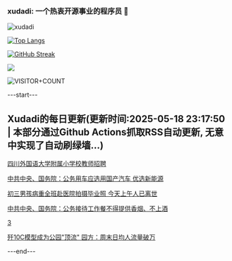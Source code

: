 ### xudadi: 一个热衷开源事业的程序员 👋

![xudadi](https://github-readme-stats-git-masterorgs-github-readme-stats-team.vercel.app/api?username=xudadi)

[![Top Langs](https://github-readme-stats.vercel.app/api/top-langs/?username=xudadi)](https://github.com/anuraghazra/github-readme-stats)

[![GitHub Streak](https://streak-stats.demolab.com?user=xudadi&locale=zh_Hans)](https://git.io/streak-stats)

![](https://raw.githubusercontent.com/xudadi/xudadi/main/assets/github-contribution-grid-snake.svg)

![VISITOR+COUNT](https://komarev.com/ghpvc/?username=xudadi&label=VISITOR+COUNT)


---start---

## Xudadi的每日更新(更新时间:2025-05-18 23:17:50 | 本部分通过Github Actions抓取RSS自动更新, 无意中实现了自动刷绿墙...)

[四川外国语大学附属小学校教师招聘](https://www.gongkaoleida.com/article/2404569)

[中共中央、国务院：公务用车应选用国产汽车 优选新能源](https://m.163.com/news/article/JVS3EIQ30530M570.html)

[初三男孩病重全班赴医院拍摄毕业照 今天上午人已离世](https://m.163.com/news/article/JVS6GSPC0514EGPO.html)

[中共中央、国务院：公务接待工作餐不得提供香烟、不上酒](https://m.163.com/news/article/JVS3EM550530M570.html)

[3](https://m.163.com/touch/news/sub/domestic)

[歼10C模型成为公园"顶流" 园方：周末日均人流量破万](https://m.163.com/news/article/JVS0TCE10514D3UH.html)

---end---
